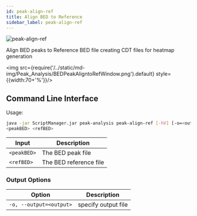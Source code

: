 ```yaml
---
id: peak-align-ref
title: Align BED to Reference
sidebar_label: peak-align-ref
---
```


![peak-align-ref](/../static/icons/Peak_Analysis/BEDPeakAligntoRef_square.svg)

Align BED peaks to Reference BED file creating CDT files for heatmap generation

<img src={require('/../static/md-img/Peak_Analysis/BEDPeakAligntoRefWindow.png').default} style={{width:70+'%'}}/>

## Command Line Interface

Usage:
```bash
java -jar ScriptManager.jar peak-analysis peak-align-ref [-hV] [-o=<output>]
<peakBED> <refBED>
```
| Input | Description |
| ------ | ----------- |
| `<peakBED>` | The BED peak file |
| `<refBED>` | The BED reference file |

### Output Options
| Option | Description |
| ------ | ----------- |
| `-o, --output=<output>` | specify output file |

